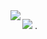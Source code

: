 
<a href="https://readme-stats-cfgj2cxdy.vercel.app/api/top-langs/?username=tymsai&hide=php&theme=tokyonight">
  <img align="left" src="https://readme-stats-cfgj2cxdy.vercel.app/api/top-langs/?username=tymsai&hide=php&theme=tokyonight" />
</a>

![](https://komarev.com/ghpvc/?username=tymsai&color=blueviolet&style=plastic&label=VIEWS)
.
